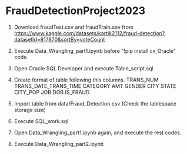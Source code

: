 # FraudDetectionProject2023

1. Download fraudTest.csv and fraudTrain.csv from https://www.kaggle.com/datasets/kartik2112/fraud-detection?datasetId=817870&sortBy=voteCount

2. Execute Data_Wrangling_part1.ipynb before "!pip install cx_Oracle" code.

3. Open Oracle SQL Developer and execute Table_script.sql

4. Create format of table following this columns.
TRANS_NUM
TRANS_DATE_TRANS_TIME
CATEGORY
AMT
GENDER
CITY
STATE
CITY_POP
JOB
DOB
IS_FRAUD

5. Import table from data/Fraud_Detection.csv
(Check the tablespace storage size)

6. Execute SQL_work.sql

7. Open Data_Wrangling_part1.ipynb again, and execute the rest codes.

8. Execute Data_Wrangling_part2.ipynb

